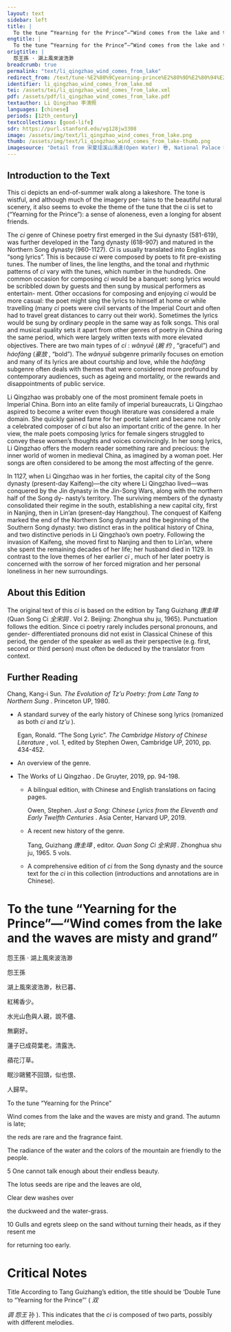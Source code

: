 ```yaml
---
layout: text
sidebar: left
title: |
  To the tune “Yearning for the Prince”—“Wind comes from the lake and the waves are misty and grand” | 怨王孫 · 湖上風來波浩渺
engtitle: |
  To the tune “Yearning for the Prince”—“Wind comes from the lake and the waves are misty and grand”
origtitle: |
  怨王孫 · 湖上風來波浩渺
breadcrumb: true
permalink: "text/li_qingzhao_wind_comes_from_lake"
redirect_from: /text/tune-%E2%80%9Cyearning-prince%E2%80%9D%E2%80%94%E2%80%9Cwind-comes-lake-and-waves-are-misty-and-grand%E2%80%9D
identifier: li_qingzhao_wind_comes_from_lake.md
tei: /assets/tei/li_qingzhao_wind_comes_from_lake.xml
pdf: /assets/pdf/li_qingzhao_wind_comes_from_lake.pdf
textauthor: Li Qingzhao 李清照
languages: [chinese]
periods: [12th_century]
textcollections: [good-life]
sdr: https://purl.stanford.edu/vg128jw3308
image: /assets/img/text/li_qingzhao_wind_comes_from_lake.png
thumb: /assets/img/text/li_qingzhao_wind_comes_from_lake-thumb.png
imagesource: "Detail from 宋夏珪溪山清遠(Open Water) 卷, National Palace Museum, Accession Number: C2A000009N000000000PAG [Public Domain]"
---
```

<h2>Introduction to the Text</h2>
<p>This ci depicts an end-of-summer walk along a lakeshore. The tone is wistful, and although much of the imagery per- tains to the beautiful natural scenery, it also seems to evoke the theme of the tune that the ci is set to (“Yearning for the Prince”): a sense of aloneness, even a longing for absent friends.</p>

<p>The <i> ci </i> genre of Chinese poetry first emerged in the Sui dynasty (581-619), was further developed in the Tang dynasty (618-907) and matured in the Northern Song dynasty (960-1127). <i> Ci </i> is usually translated into English as “song lyrics”. This is because <i> ci </i> were composed by poets to fit pre-existing tunes. The number of lines, the line lengths, and the tonal and rhythmic patterns of <i> ci </i> vary with the tunes, which number in the hundreds. One common occasion for composing <i> ci </i> would be a banquet: song lyrics would be scribbled down by guests and then sung by musical performers as entertain- ment. Other occasions for composing and enjoying <i> ci </i> would be more casual: the poet might sing the lyrics to himself at home or while travelling (many <i> ci </i> poets were civil servants of the Imperial Court and often had to travel great distances to carry out their work). Sometimes the lyrics would be sung by ordinary people in the same way as folk songs. This oral and musical quality sets it apart from other genres of poetry in China during the same period, which were largely written texts with more elevated objectives. There are two main types of <i> ci</i> : <i> wǎnyuē </i> (<em>婉 约</em> , “graceful”) and <i> háofàng </i> (<em>豪放</em> , “bold”). The <i> wǎnyuē </i> subgenre primarily focuses on emotion and many of its lyrics are about courtship and love, while the <i> háofàng </i> subgenre often deals with themes that were considered more profound by contemporary audiences, such as ageing and mortality, or the rewards and disappointments of public service.</p>

<p>Li Qingzhao was probably one of the most prominent female poets in Imperial China. Born into an elite family of imperial bureaucrats, Li Qingzhao aspired to become a writer even though literature was considered a male domain. She quickly gained fame for her poetic talent and became not only a celebrated composer of <i> ci </i> but also an important critic of the genre. In her view, the male poets composing lyrics for female singers struggled to convey these women’s thoughts and voices convincingly. In her song lyrics, Li Qingzhao offers the modern reader something rare and precious: the inner world of women in medieval China, as imagined by a woman poet. Her songs are often considered to be among the most affecting of the genre.</p>

<p>In 1127, when Li Qingzhao was in her forties, the capital city of the Song dynasty (present-day Kaifeng)—the city where Li Qingzhao lived—was conquered by the Jin dynasty in the Jin-Song Wars, along with the northern half of the Song dy- nasty’s territory. The surviving members of the dynasty consolidated their regime in the south, establishing a new capital city, first in Nanjing, then in Lin’an (present-day Hangzhou). The conquest of Kaifeng marked the end of the Northern Song dynasty and the beginning of the Southern Song dynasty: two distinct eras in the political history of China, and two distinctive periods in Li Qingzhao’s own poetry. Following the invasion of Kaifeng, she moved first to Nanjing and then to Lin’an, where she spent the remaining decades of her life; her husband died in 1129. In contrast to the love themes of her earlier <i> ci</i> , much of her later poetry is concerned with the sorrow of her forced migration and her personal loneliness in her new surroundings.</p>
<h2>About this Edition</h2>
<p>The original text of this <i> ci </i> is based on the edition by Tang Guizhang <em>唐圭璋</em> (Quan Song Ci <em>全宋詞</em> . Vol 2. Beijing: Zhonghua shu ju, 1965). Punctuation follows the edition. Since ci poetry rarely includes personal pronouns, and gender- differentiated pronouns did not exist in Classical Chinese of this period, the gender of the speaker as well as their perspective (e.g. first, second or third person) must often be deduced by the translator from context.</p>

<h2>Further Reading</h2>
<p>Chang, Kang-i Sun. <i> The Evolution of Tz’u Poetry: from Late Tang to Northern Sung</i> . Princeton UP, 1980.</p>
<ul id="l1">
<li>
<p>A standard survey of the early history of Chinese song lyrics (romanized as both <em>ci</em> and <em>tz’u</em> ).</p>
<p>Egan, Ronald. “The Song Lyric”. <i> The Cambridge History of Chinese Literature</i> , vol. 1, edited by Stephen Owen, Cambridge UP, 2010, pp. 434-452.</p>
</li>
<li>
<p>An overview of the genre.</p>
</li>
</ul>
<ul id="l2">
<li>
<p>The Works of Li Qingzhao . De Gruyter, 2019, pp. 94-198.</p>
<ul id="l3">
<li>
<p>A bilingual edition, with Chinese and English translations on facing pages.</p>
<p>Owen, Stephen. <i> Just a Song: Chinese Lyrics from the Eleventh and Early Twelfth Centuries</i> . Asia Center, Harvard UP, 2019.</p>
</li>
<li>
<p>A recent new history of the genre.</p>
<p>Tang, Guizhang <em>唐圭璋</em> , editor. <i> Quan Song Ci </i> <em>全宋詞</em> . Zhonghua shu ju, 1965. 5 vols.</p>
</li>
<li>
<p>A comprehensive edition of <em>ci</em> from the Song dynasty and the source text for the <em>ci</em> in this collection (introductions and annotations are in Chinese).</p>
</li>
</ul>
</li>
</ul>

<h1>To the tune “Yearning for the Prince”—“Wind comes from the lake and the waves are misty and grand”</h1>
<p>怨王孫 · 湖上風來波浩渺</p>

<p>怨王孫</p>

<p>湖上風來波浩渺，秋已暮、</p>
<p>紅稀香少。</p>
<p>水光山色與人親，說不儘、</p>
<p>無窮好。</p>

<p>蓮子已成荷葉老。清露洗、</p>
<p>蘋花汀草。</p>
<p>眠沙鷗鷺不回頭，似也恨、</p>
<p>人歸早。</p>
<p>To the tune “Yearning for the Prince”</p>

<p>Wind comes from the lake and the waves are misty and grand. The autumn is late;</p>
<p>the reds are rare and the fragrance faint.</p>
<p>The radiance of the water and the colors of the mountain are friendly to the people.</p>
<p>5 One cannot talk enough about their endless beauty.</p>

<p>The lotus seeds are ripe and the leaves are old,</p>
<p>Clear dew washes over</p>
<p>the duckweed and the water-grass.</p>
<p>10 Gulls and egrets sleep on the sand without turning their heads, as if they resent me</p>
<p>for returning too early.</p>

<h1>Critical Notes</h1>

<p>Title According to Tang Guizhang’s edition, the title should be ‘Double Tune to “Yearning for the Prince”’ ( <em>双</p>
<p>调 怨王</em> 孙 ). This indicates that the <em>ci</em> is composed of two parts, possibly with different melodies.</p>
